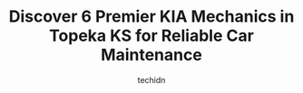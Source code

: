 ---
layout: ampstory
image: https://images.unsplash.com/photo-1614687153862-b0e115ebcef1?ixlib=rb-4.0.3&ixid=MnwxMjA3fDB8MHxwaG90by1wYWdlfHx8fGVufDB8fHx8&auto=format&fit=crop&w=640&h=853&q=80
author: techidn
featured: false
description: If youre in need of trustworthy and skilled KIA Mechanic in Topeka KS, USA, youll be pleased to discover the 6 best KIA Mechanic in town. Their expertise and commitment to customer satisfa
title: Discover 6 Premier KIA Mechanics in Topeka KS for Reliable Car Maintenance
cover:
   title: Discover 6 Premier KIA Mechanics in Topeka KS for Reliable Car Maintenance
   subtitle: Rickpate
   background: https://images.unsplash.com/photo-1614687153862-b0e115ebcef1?ixlib=rb-4.0.3&ixid=MnwxMjA3fDB8MHxwaG90by1wYWdlfHx8fGVufDB8fHx8&auto=format&fit=crop&w=640&h=853&q=80

pages: 
 - layout: thirds
   top: <h1>#1 Shorey Automotive</h1>
   bottom: "<p>Extremely professional,  affordable, conscientious and effective. They were the best quote out of 3 local shops, were honest in diagnosing the issue, and were able to res</p>"
   background: https://www.knot35.com/toplist/wp-content/uploads/2023/06/best-kia-mechanic-1-in-topeka-ks-1685834766.png
   backgroundblur: true
 - layout: thirds
   top: <h1>#2 Cowan Automotive</h1>
   bottom: "<p>520 SW 10th Ave #1606, Topeka, KS 66612, United States</p>"
   background: https://www.knot35.com/toplist/wp-content/uploads/2023/06/best-kia-mechanic-2-in-topeka-ks-1685834768.jpeg
   cta:
      link: https://www.knot35.com/toplist/discover-6-premier-kia-mechanics-in-topeka-ks-for-reliable-car-maintenance/
      text: Discover 6 Premier KIA Mechanics in Topeka KS for Reliable Car Maintenance
 - layout: thirds
   top: <h1>#3 Briggs Dodge Ram Fiat Service Center</h1>
   bottom: "<p>3001 S Kansas Ave, Topeka, KS 66611, United States</p>"
   background: https://www.knot35.com/toplist/wp-content/uploads/2023/06/best-kia-mechanic-3-in-topeka-ks-1685834768.png
   cta:
      link: https://www.knot35.com/toplist/discover-6-premier-kia-mechanics-in-topeka-ks-for-reliable-car-maintenance/
      text: Discover 6 Premier KIA Mechanics in Topeka KS for Reliable Car Maintenance
 - layout: thirds
   top: <h1>#4 Noller Topeka Service</h1>
   bottom: "<p>2946 S Kansas Ave, Topeka, KS 66611, United States</p>"
   background: https://images.unsplash.com/photo-1536745287225-21d689278fd1?ixlib=rb-4.0.3&ixid=MnwxMjA3fDB8MHxwaG90by1wYWdlfHx8fGVufDB8fHx8&auto=format&fit=crop&w=640&h=853&q=80
   cta:
      link: https://www.knot35.com/toplist/discover-6-premier-kia-mechanics-in-topeka-ks-for-reliable-car-maintenance/
      text: Discover 6 Premier KIA Mechanics in Topeka KS for Reliable Car Maintenance
 - layout: thirds
   top: <h1>#5 Briggs Kia Service</h1>
   bottom: "<p>3137 S Kansas Ave, Topeka, KS 66611, United States</p>"
   background: https://images.unsplash.com/photo-1608411404720-c8f0417bcdba?ixlib=rb-4.0.3&ixid=MnwxMjA3fDB8MHxwaG90by1wYWdlfHx8fGVufDB8fHx8&auto=format&fit=crop&w=640&h=853&q=80
   cta:
      link: https://www.knot35.com/toplist/discover-6-premier-kia-mechanics-in-topeka-ks-for-reliable-car-maintenance/
      text: Discover 6 Premier KIA Mechanics in Topeka KS for Reliable Car Maintenance

 - layout: thirds
   middle: Continue reading...
   background: https://images.unsplash.com/photo-1591393223703-56fe1347ac62?ixlib=rb-4.0.3&ixid=MnwxMjA3fDB8MHxwaG90by1wYWdlfHx8fGVufDB8fHx8&auto=format&fit=crop&w=640&h=853&q=80
   cta:
      link: https://www.knot35.com/toplist/discover-6-premier-kia-mechanics-in-topeka-ks-for-reliable-car-maintenance/
      text: Discover 6 Premier KIA Mechanics in Topeka KS for Reliable Car Maintenance
      
---